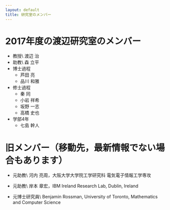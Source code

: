```yaml
---
layout: default
title: 研究室のメンバー
---
```


# 2017年度の渡辺研究室のメンバー

* 教授\\
  渡辺 治
* 助教\\
  森 立平
* 博士過程
  * 芦田 亮
  * 品川 和雅
* 修士過程
  * 秦 同
  * 小岩 祥希
  * 坂野 一志
  * 高橋 史也
* 学部4年
  * 七島 幹人

# 旧メンバー（移動先，最新情報でない場合もあります）

* 元助教\\
  河内 亮周，大阪大学大学院工学研究科 電気電子情報工学専攻

* 元助教\\
  岸本 章宏，IBM Ireland Research Lab, Dublin, Ireland

* 元博士研究員\\
  Benjamin Rossman, University of Toronto, Mathematics and Computer Science
